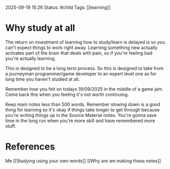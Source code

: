 2025-09-19 15:26
Status: #child
Tags: [[learning]]
# Why study at all

The return on investment of learning how to study/learn is delayed is so you can't expect things to work right away. Learning something new actually activates part of the brain that deals with pain, so if you're feeling bad you're actually learning.

This is designed to be a long term process. So this is designed to take from a journeyman programmer/game developer to an expert level one as for long time you haven't studied at all.

Remember how you felt on todays 19/09/2025 in the middle of a game jam. Come back this when you feeling it's not worth continuing.

Keep main notes less than 500 words. Remember slowing down is a good thing for learning so it's okay if things take longer to get through because you're writing things up in the Source Material notes. You're gonna save time in the long run when you're more skill and have remembered more stuff.
# References
Me
[[Studying using your own words]]
[[Why are we making these notes]]